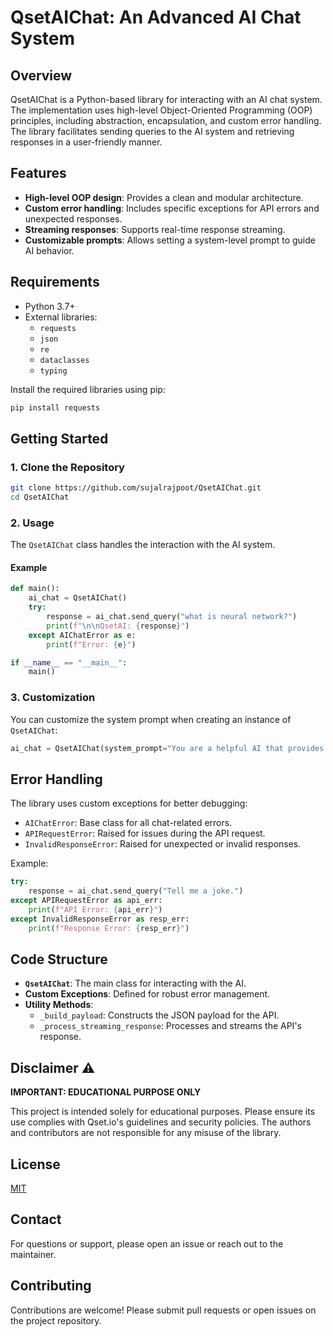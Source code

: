 # QsetAIChat: An Advanced AI Chat System

## Overview
QsetAIChat is a Python-based library for interacting with an AI chat system. The implementation uses high-level Object-Oriented Programming (OOP) principles, including abstraction, encapsulation, and custom error handling. The library facilitates sending queries to the AI system and retrieving responses in a user-friendly manner.

## Features
- **High-level OOP design**: Provides a clean and modular architecture.
- **Custom error handling**: Includes specific exceptions for API errors and unexpected responses.
- **Streaming responses**: Supports real-time response streaming.
- **Customizable prompts**: Allows setting a system-level prompt to guide AI behavior.

## Requirements
- Python 3.7+
- External libraries:
  - `requests`
  - `json`
  - `re`
  - `dataclasses`
  - `typing`

Install the required libraries using pip:
```bash
pip install requests
```

## Getting Started

### 1. Clone the Repository
```bash
git clone https://github.com/sujalrajpoot/QsetAIChat.git
cd QsetAIChat
```

### 2. Usage
The `QsetAIChat` class handles the interaction with the AI system.

#### Example
```python
def main():
    ai_chat = QsetAIChat()
    try:
        response = ai_chat.send_query("what is neural network?")
        print(f"\n\nQsetAI: {response}")
    except AIChatError as e:
        print(f"Error: {e}")

if __name__ == "__main__":
    main()
```

### 3. Customization
You can customize the system prompt when creating an instance of `QsetAIChat`:
```python
ai_chat = QsetAIChat(system_prompt="You are a helpful AI that provides concise answers.")
```

## Error Handling
The library uses custom exceptions for better debugging:
- `AIChatError`: Base class for all chat-related errors.
- `APIRequestError`: Raised for issues during the API request.
- `InvalidResponseError`: Raised for unexpected or invalid responses.

Example:
```python
try:
    response = ai_chat.send_query("Tell me a joke.")
except APIRequestError as api_err:
    print(f"API Error: {api_err}")
except InvalidResponseError as resp_err:
    print(f"Response Error: {resp_err}")
```

## Code Structure
- **`QsetAIChat`**: The main class for interacting with the AI.
- **Custom Exceptions**: Defined for robust error management.
- **Utility Methods**:
  - `_build_payload`: Constructs the JSON payload for the API.
  - `_process_streaming_response`: Processes and streams the API's response.

## Disclaimer ⚠️

**IMPORTANT: EDUCATIONAL PURPOSE ONLY**

This project is intended solely for educational purposes. Please ensure its use complies with Qset.io's guidelines and security policies. The authors and contributors are not responsible for any misuse of the library.

## License

[MIT](https://choosealicense.com/licenses/mit/)

## Contact
For questions or support, please open an issue or reach out to the maintainer.

## Contributing

Contributions are welcome! Please submit pull requests or open issues on the project repository.
